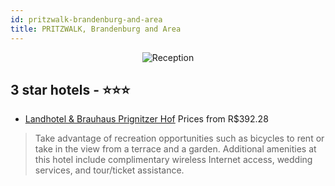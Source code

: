 ```yaml
---
id: pritzwalk-brandenburg-and-area
title: PRITZWALK, Brandenburg and Area
---
```


<center><img src="https://i.travelapi.com/hotels/7000000/6590000/6585600/6585509/70fe6cbf_z.jpg" alt="Reception" /></center>


##  3 star hotels - ⭐️⭐️⭐️

-    [Landhotel & Brauhaus Prignitzer Hof](https://us.hurb.com/hotels/pritzwalk/landhotel-brauhaus-prignitzer-hof-JNP-JP626425?cmp=18055) Prices from R$392.28
   > Take advantage of recreation opportunities such as bicycles to rent or take in the view from a terrace and a garden. Additional amenities at this hotel include complimentary wireless Internet access, wedding services, and tour/ticket assistance.
